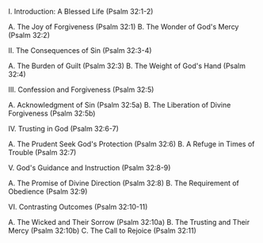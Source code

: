 I. Introduction: A Blessed Life (Psalm 32:1-2)
 
A. The Joy of Forgiveness (Psalm 32:1)
B. The Wonder of God's Mercy (Psalm 32:2)

II. The Consequences of Sin (Psalm 32:3-4)

A. The Burden of Guilt (Psalm 32:3)
B. The Weight of God's Hand (Psalm 32:4)

III. Confession and Forgiveness (Psalm 32:5)

A. Acknowledgment of Sin (Psalm 32:5a)
B. The Liberation of Divine Forgiveness (Psalm 32:5b)

IV. Trusting in God (Psalm 32:6-7)

A. The Prudent Seek God's Protection (Psalm 32:6)
B. A Refuge in Times of Trouble (Psalm 32:7)

V. God's Guidance and Instruction (Psalm 32:8-9)

A. The Promise of Divine Direction (Psalm 32:8)
B. The Requirement of Obedience (Psalm 32:9)

VI. Contrasting Outcomes (Psalm 32:10-11)

A. The Wicked and Their Sorrow (Psalm 32:10a)
B. The Trusting and Their Mercy (Psalm 32:10b)
C. The Call to Rejoice (Psalm 32:11)